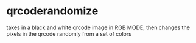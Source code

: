 # qrcoderandomize
takes in a black and white qrcode image in RGB MODE, then changes the pixels in the qrcode randomly from a set of colors
